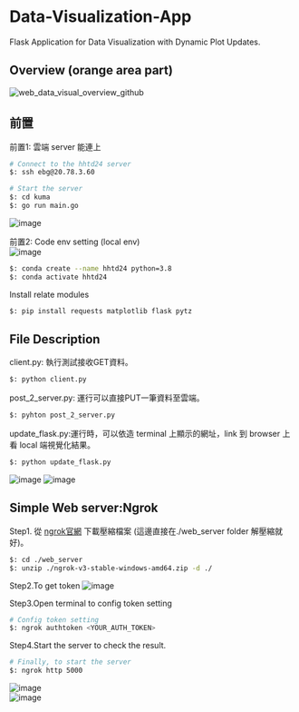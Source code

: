 # Data-Visualization-App 
Flask Application for Data Visualization with Dynamic Plot Updates.

## Overview (orange area part)   
![web_data_visual_overview_github](https://github.com/user-attachments/assets/11cf50c2-f0fa-40c4-bb02-92205fffe3fb)    


## 前置   
前置1: 雲端 server 能連上
 ```bash
# Connect to the hhtd24 server
$: ssh ebg@20.78.3.60

# Start the server
$: cd kuma
$: go run main.go
```
![image](https://github.com/user-attachments/assets/56aab720-85da-4158-baf0-d1aec7c2828c) 

前置2: Code env setting (local env)   
![image](https://github.com/user-attachments/assets/26edf9a4-0f42-4fbb-8bef-d6a56a6a4850)
```bash   
$: conda create --name hhtd24 python=3.8      
$: conda activate hhtd24
```
Install relate modules  
```bash    
$: pip install requests matplotlib flask pytz     
```
 


## File Description  
client.py: 執行測試接收GET資料。    
```bash       
$: python client.py      
```

post_2_server.py: 運行可以直接PUT一筆資料至雲端。    
```bash       
$: pyhton post_2_server.py          
```

update_flask.py:運行時，可以依造 terminal 上顯示的網址，link 到 browser 上看 local 端視覺化結果。       
```bash           
$: python update_flask.py      
```    
![image](https://github.com/user-attachments/assets/da1ff787-d239-4058-832a-33e35e10ba48) 
![image](https://github.com/user-attachments/assets/420200c3-5a21-492a-9118-755cec7b9dd4)  

## Simple Web server:Ngrok  
Step1. 從 [ngrok官網](https://dashboard.ngrok.com/get-started/your-authtoken) 下載壓縮檔案 (這邊直接在./web_server folder 解壓縮就好)。
```bash 
$: cd ./web_server
$: unzip ./ngrok-v3-stable-windows-amd64.zip -d ./   
```

Step2.To get token
![image](https://github.com/user-attachments/assets/64a74d9a-63e9-4175-b705-491e9eb1b5e2)

Step3.Open terminal to config token setting
```bash
# Config token setting
$: ngrok authtoken <YOUR_AUTH_TOKEN>
```     

Step4.Start the server to check the result.    
```bash
# Finally, to start the server
$: ngrok http 5000    
```
![image](https://github.com/user-attachments/assets/683bdf4a-81b0-42c6-ab6a-2d8e7c7da1a1)    
![image](https://github.com/user-attachments/assets/54a91a43-37fc-42a1-bc1b-1430313ed93d)    


